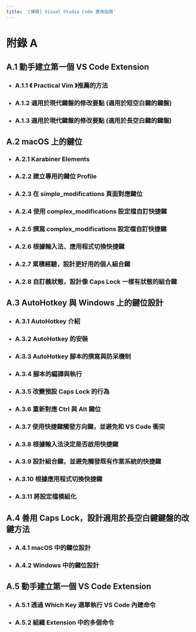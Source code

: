 ```yaml
---
title: '[博碩] Visual Studio Code 實用指南'
---
```


# 附錄 A
## A.1 動手建立第一個 VS Code Extension
  - ### A.1.1 《 Practical Vim 》推薦的方法
  - ### A.1.2 適用於現代鍵盤的修改要點 (適用於短空白鍵的鍵盤)
  - ### A.1.3 適用於現代鍵盤的修改要點 (適用於長空白鍵的鍵盤)

## A.2 macOS 上的鍵位
  - ### A.2.1 Karabiner Elements
  - ### A.2.2 建立專用的鍵位 Profile
  - ### A.2.3 在 simple_modifications 頁面對應鍵位
  - ### A.2.4 使用 complex_modifications 設定檔自訂快捷鍵
  - ### A.2.5 撰寫 complex_modifications 設定檔自訂快捷鍵
  - ### A.2.6 根據輸入法、應用程式切換快捷鍵
  - ### A.2.7 累積經驗，設計更好用的個人組合鍵
  - ### A.2.8 自訂義狀態，設計像 Caps Lock 一樣有狀態的組合鍵

## A.3 AutoHotkey 與 Windows 上的鍵位設計
  - ### A.3.1 AutoHotkey 介紹
  - ### A.3.2 AutoHotkey 的安裝
  - ### A.3.3 AutoHotkey 腳本的撰寫與防呆機制
  - ### A.3.4 腳本的編譯與執行
  - ### A.3.5 改變預設 Caps Lock 的行為
  - ### A.3.6 重新對應 Ctrl 與 Alt 鍵位
  - ### A.3.7 使用快捷鍵觸發方向鍵，並避免和 VS Code 衝突
  - ### A.3.8 根據輸入法決定是否啟用快捷鍵
  - ### A.3.9 設計組合鍵，並避免觸發既有作業系統的快捷鍵
  - ### A.3.10 根據應用程式切換快捷鍵
  - ### A.3.11 將設定檔模組化

## A.4 善用 Caps Lock，設計適用於長空白鍵鍵盤的改鍵方法
  - ### A.4.1 macOS 中的鍵位設計
  - ### A.4.2 Windows 中的鍵位設計

## A.5 動手建立第一個 VS Code Extension
  - ### A.5.1 透過 Which Key 選單執行 VS Code 內建命令
  - ### A.5.2 組織 Extension 中的多個命令